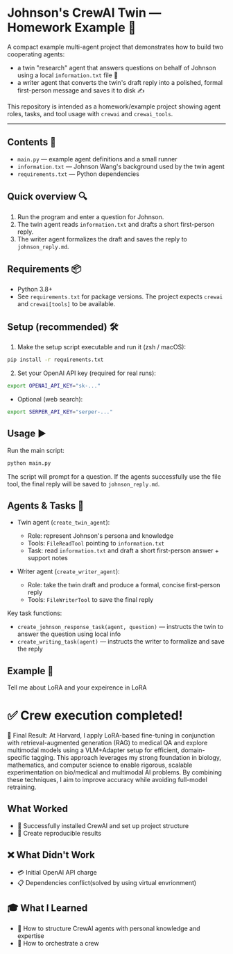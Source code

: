 # Johnson's CrewAI Twin — Homework Example 🚀

A compact example multi-agent project that demonstrates how to build two cooperating agents:
- a twin "research" agent that answers questions on behalf of Johnson using a local `information.txt` file 📄
- a writer agent that converts the twin's draft reply into a polished, formal first-person message and saves it to disk ✍️

This repository is intended as a homework/example project showing agent roles, tasks, and tool usage with `crewai` and `crewai_tools`.

---

## Contents 📁
- `main.py` — example agent definitions and a small runner
- `information.txt` — Johnson Wang's background used by the twin agent
- `requirements.txt` — Python dependencies


## Quick overview 🔍
1. Run the program and enter a question for Johnson.
2. The twin agent reads `information.txt` and drafts a short first-person reply.
3. The writer agent formalizes the draft and saves the reply to `johnson_reply.md`.

## Requirements 📦
- Python 3.8+
- See `requirements.txt` for package versions. The project expects `crewai` and `crewai[tools]` to be available.

## Setup (recommended) 🛠️
1. Make the setup script executable and run it (zsh / macOS):

```bash
pip install -r requirements.txt
```

2. Set your OpenAI API key (required for real runs):

```bash
export OPENAI_API_KEY="sk-..."
```

- Optional (web search):

```bash
export SERPER_API_KEY="serper-..."
```

## Usage ▶️
Run the main script:

```bash
python main.py
```

The script will prompt for a question. If the agents successfully use the file tool, the final reply will be saved to `johnson_reply.md`.

## Agents & Tasks 🤖
- Twin agent (`create_twin_agent`):
  - Role: represent Johnson's persona and knowledge
  - Tools: `FileReadTool` pointing to `information.txt`
  - Task: read `information.txt` and draft a short first-person answer + support notes

- Writer agent (`create_writer_agent`):
  - Role: take the twin draft and produce a formal, concise first-person reply
  - Tools: `FileWriterTool` to save the final reply

Key task functions:
- `create_johnson_response_task(agent, question)` — instructs the twin to answer the question using local info
- `create_writing_task(agent)` — instructs the writer to formalize and save the reply


## Example 🤖
Tell me about LoRA and your expeirence in LoRA

✅ Crew execution completed!
==================================================
📄 Final Result:
At Harvard, I apply LoRA-based fine-tuning in conjunction with retrieval-augmented generation (RAG) to medical QA and explore multimodal models using a VLM+Adapter setup for efficient, domain-specific tagging. This approach leverages my strong foundation in biology, mathematics, and computer science to enable rigorous, scalable experimentation on bio/medical and multimodal AI problems. By combining these techniques, I aim to improve accuracy while avoiding full-model retraining.


## What Worked 
- 🎉 Successfully installed CrewAI and set up project structure
- 🔧 Create reproducible results

## ❌ What Didn't Work
- 💳 Initial OpenAI API charge
- 📋 Dependencies conflict(solved by using virtual envrionment)

## 🎓 What I Learned
- 🧠 How to structure CrewAI agents with personal knowledge and expertise
- 👤 How to orchestrate a crew






